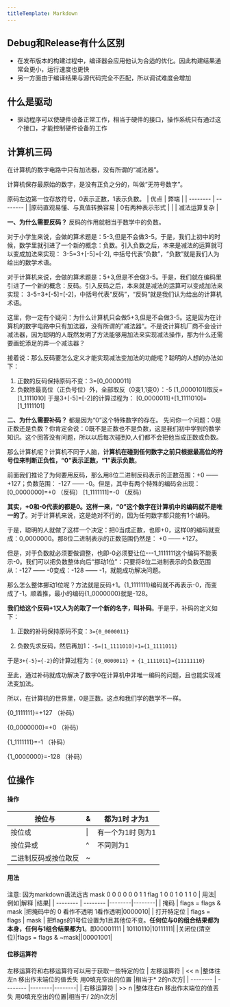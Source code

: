 ```yaml
---
titleTemplate: Markdown
---
```


## Debug和Release有什么区别

- 在发布版本的构建过程中，编译器会应用他认为合适的优化。因此构建结果通常会更小，运行速度也更快
- 另一方面由于编译结果与源代码完全不匹配，所以调试难度会增加


## 什么是驱动
- 驱动程序可以使硬件设备正常工作，相当于硬件的接口，操作系统只有通过这个接口，才能控制硬件设备的工作

## 计算机三码
在计算机的数字电路中只有加法器，没有所谓的“减法器”。

计算机保存最原始的数字，是没有正负之分的，叫做“无符号数字”。

原码左边第一位存放符号，0表示正数，1表示负数。
| 优点     | 弊端     |
| -------- | -------- |
|原码直观易懂、与真值转换容易 | 0有两种表示形式 |
|  | 减法运算复杂   |




**一、为什么需要反码？** 
反码的作用就相当于数学中的负数。

对于小学生来说，会做的算术题是：5-3,但是不会做3-5。于是，我们上初中的时候，数学里就引进了一个新的概念：负数。引入负数之后，本来是减法的运算就可以变成加法来实现：
3-5=3+[-5]=[-2], 中括号代表“负数”，“负数”就是我们人为给出的数学术语。

对于计算机来说，会做的算术题是：5+3,但是不会做3-5。于是，我们就在编码里引进了一个新的概念：反码。引入反码之后，本来就是减法的运算可以变成加法来实现：
3-5=3+[-5]=[-2]，中括号代表“反码”，“反码”就是我们认为给出的计算机术语。

这里，你一定有个疑问：为什么计算机只会做5+3,但是不会做3-5。这是因为在计算机的数字电路中只有加法器，没有所谓的”减法器“。不是说计算机厂商不会设计减法器，因为聪明的人既然发明了方法能够用加法来实现减法操作，那为什么还需要画蛇添足的弄一个减法器？

接着说：那么反码要怎么定义才能实现减法变加法的功能呢？聪明的人想的办法如下：
1. 正数的反码保持原码不变：3=[0_0000011]
2. 负数除最高位（正负号位）外，全部取反（0变1,1变0）：-5 [1_0000101]取反=[1_1111010]
于是3+[-5]=[-2]的计算过程为：
[0_0000011]+[1_1111010]=[1_1111101]

**二、为什么需要补码？**
都是因为“0”这个特殊数字的存在。
先问你一个问题：0是正数还是负数？你肯定会说：0既不是正数也不是负数，这是我们初中学到的数学知识。这个回答没有问题，所以以后每次碰到0,人们都不会把他当成正数或负数。

那么计算机呢？计算机不同于人脑，**计算机在碰到任何数字之前只根据最高位的符号位来判断正负性，“0”表示正数，“1”表示负数**。







前面我们推论了为何要用反码，那么用8位二进制反码表示的正数范围：+0 —— +127；负数范围： -127 —— -0。但是，其中有两个特殊的编码会出现：
[0_0000000]=+0 （反码）
[1_1111111]=-0 （反码）

**其实，+0和-0代表的都是0。这样一来，“0”这个数字在计算机中的编码就不是唯一的了**。对于计算机来说，这是绝对不行的，因为任何数字都只能有1个编码。

于是，聪明的人就做了这样一个决定：把0当成正数，也即+0，这样0的编码就变成：0_0000000。那8位二进制表示的正数范围仍然是： +0 —— +127。

但是，对于负数就必须要做调整，也即-0必须要让位---1_1111111这个编码不能表示-0。我们可以把负数整体向后“挪动1位”：只要将8位二进制表示的负数范围从：-127 —— -0变成：-128 —— -1，就能成功解决问题。

那么怎么整体挪动1位呢？方法就是反码+1。{1_1111111}编码就不再表示-0，而变成了-1。顺着推，最小的编码{1_0000000}就是-128。







**我们给这个反码+1又人为的取了一个新的名字，叫补码**。于是乎，补码的定义如下：



1. 正数的补码保持原码不变：`3={0_0000011}`


2. 负数先求反码，然后再加1：`-5=[1_1111010]+1={1_1111011}`

于是`3+{-5}={-2}`的计算过程为：`{0_0000011} + {1_1111011}={11111110}`


至此，通过补码就成功解决了数字0在计算机中非唯一编码的问题，且也能实现减法变加法。

所以，在计算机的世界里，0是正数。这点和我们学的数学不一样。

{0_1111111}=+127 （补码）

{0_0000000}=+0 （补码）

{1_1111111}=-1 （补码）

{1_0000000}=-128 （补码）





## 位操作

#### 操作
| 按位与     | &     |都为1时 才为1 |
| -------- | -------- |--------|
| 按位或 | \| |有一个为1时 则为1|
| 按位异或 | ^ | 不同则为1|
|二进制反码或按位取反|~||



#### 用法
注意: 因为markdown语法远古
mask 0 0 0 0 0 0 1 1
flag 1 0 0 1 0 1 1 0
| 用法| 例如|解释 |结果|
| -------- | -------- |--------|--------|
| 掩码 | flags = flags & mask |把掩码中的 0 看作不透明 1看作透明|0000010|
| 打开特定位 | flags = flags \| mask | 把flags的1号位设置为1且其他位不变。**任何位与0的组合结果都为本身，任何与1组合结果都为1**。即00001111 \| 10110110|10111111|
|关闭位(清空位)|flags = flags & ~mask||00001001|




#### 位移运算符
左移运算符和右移运算符可以用于获取一些特定的位
| 左移运算符     | << n     |整体往左n 移出作末端位的值丢失 用0填充空出的位置 |相当于* 2的n次方|
| -------- | -------- |--------|--------|
| 右移运算符 | >> n |整体往右n 移出作末端位的值丢失 用0填充空出的位置|相当于/ 2的n次方|





